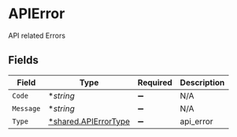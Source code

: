 # APIError

API related Errors


## Fields

| Field                                                       | Type                                                        | Required                                                    | Description                                                 |
| ----------------------------------------------------------- | ----------------------------------------------------------- | ----------------------------------------------------------- | ----------------------------------------------------------- |
| `Code`                                                      | **string*                                                   | :heavy_minus_sign:                                          | N/A                                                         |
| `Message`                                                   | **string*                                                   | :heavy_minus_sign:                                          | N/A                                                         |
| `Type`                                                      | [*shared.APIErrorType](../../models/shared/apierrortype.md) | :heavy_minus_sign:                                          | api_error                                                   |